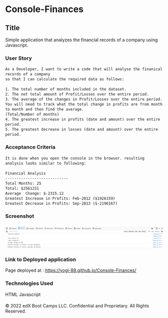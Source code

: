 # Console-Finances
## Title
Simple application that analyzes the financial records of a company using Javascript.

### User Story
```
As a Developer, I want to write a code that will analyse the finanical records of a company
so that I can calculate the required data as follows:

1. The total number of months included in the dataset.
2. The net total amount of Profit/Losses over the entire period.
3. The average of the changes in Profit/Losses over the entire period.
You will need to track what the total change in profits are from month to month and then find the average.
(Total/Number of months)
4. The greatest increase in profits (date and amount) over the entire period.
5. The greatest decrease in losses (date and amount) over the entire period.

```

### Acceptance Criteria

```
It is done when you open the console in the browser. resulting analysis looks similar to following:

Financial Analysis
----------------------------
Total Months: 25
Total: $2561231
Average  Change: $-2315.12
Greatest Increase in Profits: Feb-2012 ($1926159)
Greatest Decrease in Profits: Sep-2013 ($-2196167)
```

### Screenshot

![Console display of financial analysis](/assets/images/Screenshot%202023-01-01%20124626.png)

### Link to Deployed application
Page deployed at : https://yogi-88.github.io/Console-Finances/

### Technologies Used
HTML
Javascript

####
© 2022 edX Boot Camps LLC. Confidential and Proprietary. All Rights Reserved.


